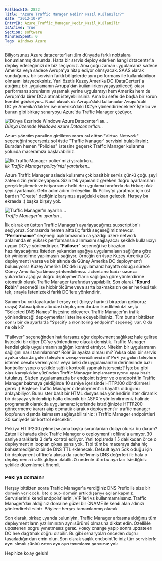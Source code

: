 ```yaml
---
FallbackID: 2822
Title: "Azure Traffic Manager Nedir? Nasıl Kullanılır?"
date: "2012-10-9"
EntryID: Azure_Traffic_Manager_Nedir_Nasil_Kullanilir
IsActive: True
Section: software
MinutesSpent: 0
Tags: Windows Azure
---
```

Biliyorsunuz Azure datacenter'ları tüm dünyada farklı noktalara
konumlanmış durumda. Hatta bir servis deploy ederken hangi datacenter'a
deploy edeceğimizi de biz seçiyoruz. Ama çoğu zaman uygulamanız sadece
Amerika veya sadece Avrupa'ya hitap ediyor olmayacak. SAAS olarak
sunduğunuz bir servisin farklı bölgelerde aynı performans ile
kullanılabiliyor olmasını isteyeceksiniz. Yani özetle Kuzey Amerika DC
(DataCenter)'a attığınız bir uygulamanın Avrupa'dan kullanılırken
yaşayabileceği olası performans sorunlarını yaşamak yerine uygulamayı
hem Amerika hem de Avrupa'da birer DC'a atmak isteyebilirsiniz. Ama bu
sefer de başka bir sorun kendini gösteriyor... Nasıl olacak da
Avrupa'daki kullanıcılar Avupa'daki DC'ye Amerika'dakiler ise
Amerika'daki DC'ye yönlendirilecekler? İşte bu ve bunun gibi birkaç
senaryoyu Azure'da Traffic Manager çözüyor.

![Dünya üzerinde Windows Azure
Datacenter'ları...](media/Azure_Traffic_Manager_Nedir_Nasil_Kullanilir/datacenters.jpg)\
*Dünya üzerinde Windows Azure Datacenter'ları...*

Azure yönetim paneline girdikten sonra sol alttan "Virtual Network"
seçeneğini seçerseniz sol üstte "Traffic Manager" servisini
bulabilirsiniz. Buradan hemen "Policies" listesine geçerek Traffic
Manager kullanma yolunda maceramıza başlayabiliriz.

![İlk Traffic Manager policy'mizi
yaratırken...](media/Azure_Traffic_Manager_Nedir_Nasil_Kullanilir/trafficmanager_1.jpg)\
*İlk Traffic Manager policy'mizi yaratırken...*

Azure Traffic Manager aslında kullanımı çok basit bir servis çünkü çoğu
şeyi zaten sizin yerinize yapıyor. Sizin tek yapmanız gereken doğru
ayarlamaları gerçekleştirmek ve istiyorsanız belki de uygulama tarafında
da birkaç ufak şeyi ayarlamak. Gelin adım adım ilerleyelim. İlk
Policy'yi yaratmak için üst bardan "Create" dediğiniz karşınıza
aşağıdaki ekran gelecek. Herşey bu ekranda :) başka birşey yok.

![Traffic Manager'ın
ayarları...](media/Azure_Traffic_Manager_Nedir_Nasil_Kullanilir/trafficmanager_2.jpg)\
*Traffic Manager'ın ayarları...*

İlk olarak en üstten Traffic Manager'ı ayarlayacağımız subscription'ı
seçiyoruz. Sonrasında hemen altta üç farklı seçeneğimiz mevcut.
"**Performance**" seçeneği açıklamasında da yazdığı üzere network
anlamında en yüksek performansın alınmasını sağlayacak şekilde
kullanıcıyı uygun DC'ye yönlendiriyor. "**Failover**" seçeneği ise
birazdan hazırlayacağımız listeden yukarıdan aşağıya uygulamaların
sağlığına göre bir yönlendirme yapılmasını sağlıyor. Örneğin en üstte
Kuzey Amerika DC deployment'ı varsa ve bir altında da Güney Amerika DC
deployment'ı bulunuyorsa Kuzey Amerika DC'deki uygulamanız hayatta
olduğu sürece Güney Amerika'ya kimse yönlendirilmez. Listeniz ne kadar
uzunsa yukarıdan aşağıya doğru deployment'ların sağlığına göre
yönlendirme otomatik olarak Traffic Manager tarafından yapılabilir. Son
olarak "**Round Robin**" seçeneği ise hiçbir ölçüme veya şarta
bakmaksızın gelen herkesi tek tek, sırayla listenizdeki farklı DC'lere
yönlendirir.

Sanırım bu noktaya kadar herşey net (birşey hariç :) birazdan geliyoruz
oraya) Subscription altındaki deploymentlardan istediklerinizi seçip
"Selected DNS Names" listesine ekleyerek Traffic Manager'ın trafik
yönlendireceği deploymentlar listesine ekleyebilirsiniz. Tüm bunlar
bittikten sonra bir de ayarlarda "Specify a monitoring endpoint"
seçeneği var. O da ne ola ki?

"Failover" seçeneğinden hatırlarsanız eğer deployment sağlıksız hale
gelirse listedeki bir diğer DC'ye yönlendirme olacak demiştik. Traffic
Manager kendisi gidip uygulamanın sağlığını kontrol etmiyor. Nitekim bir
uygulamanın sağlığını nasıl tanımlarsınız? Role'ün ayakta olması mı?
Yoksa olası bir servis ayakta olsa da gelen taleplere cevap verebilmesi
mi? Peki ya gelen taleplere istenen cevabı veremiyorsa veya belki de
uygulamanızın derinlerinde bazı kontroller yapıp o şekilde sağlık
kontrolü yapmak isterseniz? İşte bu gibi olası karışıklıklar yüzünden
Traffic Manager implementasyonu epey basit tutulmuş. Sizden
uygulamanızda bir endpoint istiyor ve o endpoint'in Traffic Manager
bakmaya geldiğinde 10 saniye içerisinde HTTP200 döndürmesi gerek :)
Böylece Traffic Manager o deployment'ın hayatta olduğunu anlayabiliyor.
Bunu ister basit bir HTML dosyasında yönlendirin ister dinamik bir
dosyaya yönlendirip hatta dinamik bir ASPX'e yönlendirmeniz halinde
programatik olarak da uygulamanız içerisinde istediğinizde HTTP200
göndermeme kararlı alıp otomatik olarak o deployment'ın traffic manager
loop'unun dışında kalmasını sağlayabilirsiniz :) Traffic Manager
endpointleri 30 saniyede bir kontrol edecektir.

Peki ya HTTP200 gelmezse ama başka sorunlardan dolayı olursa bu durum?
Zaten ilk hatada direk Traffic Manager o deployment'ı offline'a almıyor.
30 saniye aralıklarla 3 defa kontrol ediliyor. Yani toplamda 1.5
dakikadan önce o deployment'ın looptan çıkma şansı yok. Tabi tüm bu
maceraya daha hiç bahsetmediğimiz bir de DNS TTL eklenecek. Default
ayarı 5dk olduğu için bir deployment offline'a alınsa da cache'lenmiş
DNS değerleri ile hala o deploymenta trafik gidiyor olabilir. O nedenle
tüm bu ayarları istediğiniz şekilde düzenlemek önemli.

### Peki ya domain?

Herşey bittikten sonra Traffic Manager'a verdiğiniz DNS Prefix ile size
bir domain verilecek. İşte o sub-domain artık dışarıya açılan kapınız.
Servislerinizi kendi endpoint'lerini, VIP'leri vs kullanmamalısınız.
Traffic Manager'dan aldığınız domaine güzel bir CNAME ile kendi alan
adınızı yönlendirebilirsiniz. Böylece herşey tamamlanmış olacak.

Son olarak, birkaç uyarıda buluniyim. Traffic Manager arkasına aldığınız
tüm deployment'ların yazılımınızın aynı sürümü olmasına dikkat edin.
Özellikle update'leri doğru yönetmeniz gerek. Policy change yapıp sonra
updateleri DC'lere dağıtmak doğru olabilir. Bu gibi senaryoları önceden
doğru tasarladığınıdan emin olun. Son olarak sağlık endpoint'leriniz tüm
servislerle aynı olmalı çünkü zaten ayrı ayrı tanımlama şansımız yok.

Hepinize kolay gelsin!



